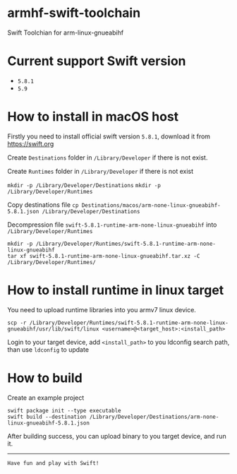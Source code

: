 # armhf-swift-toolchain
Swift Toolchian for arm-linux-gnueabihf

# Current support Swift version

* `5.8.1`
* `5.9`

# How to install in macOS host

Firstly you need to install official swift version `5.8.1`, download it from https://swift.org

Create `Destinations` folder in `/Library/Developer` if there is not exist.

Create `Runtimes` folder in `/Library/Developer` if there is not exist

`mkdir -p /Library/Developer/Destinations`
`mkdir -p /Library/Developer/Runtimes`

Copy destinations file
`cp Destinations/macos/arm-none-linux-gnueabihf-5.8.1.json /Library/Developer/Destinations`

Decompression file `swift-5.8.1-runtime-arm-none-linux-gnueabihf` into `/Library/Developer/Runtimes` 

```
mkdir -p /Library/Developer/Runtimes/swift-5.8.1-runtime-arm-none-linux-gnueabihf
tar xf swift-5.8.1-runtime-arm-none-linux-gnueabihf.tar.xz -C /Library/Developer/Runtimes/
```

# How to install runtime in linux target

You need to upload runtime libraries into you armv7 linux device.
```
scp -r /Library/Developer/Runtimes/swift-5.8.1-runtime-arm-none-linux-gnueabihf/usr/lib/swift/linux <username>@<target_host>:<install_path>

```

Login to your target device, add `<install_path>` to you ldconfig search path, than use `ldconfig` to update


# How to build

Create an example project

```
swift package init --type executable
swift build --destination /Library/Developer/Destinations/arm-none-linux-gnueabihf-5.8.1.json
```

After building success, you can upload binary to you target device, and run it.


--------------
`Have fun and play with Swift!`
